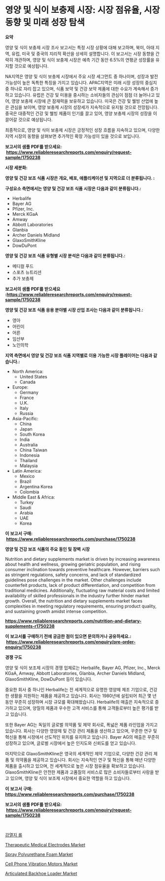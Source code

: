 <p><h1>영양 및 식이 보충제 시장: 시장 점유율, 시장 동향 및 미래 성장 탐색</h1></p><p><strong>요약</strong></p>
<p><p>영양 및 식이 보충제 시장 조사 보고서는 특정 시장 상황에 대해 보고하며, 북미, 아태 지역, 유럽, 미국 및 중국의 지리적 확산을 상세히 설명합니다. 이 보고서는 시장 동향을 간략히 개관하며, 영양 및 식이 보충제 시장은 예측 기간 동안 6.5%의 연평균 성장률을 유지할 것으로 예상됩니다.</p><p>NA지역은 영양 및 식이 보충제 시장에서 주요 시장 세그먼트 중 하나이며, 성장과 발전 가능성이 높은 독특한 특징을 가지고 있습니다. APAC지역은 미래 시장 성장의 중심지 중 하나로 자리 잡고 있으며, 식품 보약 및 건강 보약 제품에 대한 수요가 계속해서 증가하고 있습니다. 유럽은 건강 및 미용을 중시하는 소비자들의 관심이 점점 더 늘어나고 있어, 영양 보충제 시장에 큰 잠재력을 보유하고 있습니다. 미국은 건강 및 웰빙 산업에 높은 관심을 보이며, 영양 보충제 시장의 성장세가 지속적으로 유지될 것으로 전망됩니다. 중국은 대중적인 건강 및 웰빙 제품이 인기를 끌고 있어, 영양 보충제 시장의 성장을 이끌어갈 것으로 예상됩니다. </p><p>최종적으로, 영양 및 식이 보충제 시장은 긍정적인 성장 흐름을 지속하고 있으며, 다양한 지역 시장의 동향을 살펴보면 추가적인 확장 가능성이 있을 것으로 보입니다.</p></p>
<p><strong>보고서의 샘플 PDF를 받으세요: &nbsp;<a href="https://www.reliableresearchreports.com/enquiry/request-sample/1750238">https://www.reliableresearchreports.com/enquiry/request-sample/1750238</a></strong></p>
<p><strong>시장 세분화:</strong></p>
<p><strong> 영양 및 건강 보조 식품 시장은 개요, 배포, 애플리케이션 및 지역으로 더 분류됩니다. :</strong></p>
<p><strong>구성요소 측면에서는 영양 및 건강 보조 식품 시장은 다음과 같이 분류됩니다.:</strong></p>
<p><ul><li>Herbalife</li><li>Bayer AG</li><li>Pfizer, Inc.</li><li>Merck KGaA</li><li>Amway</li><li>Abbott Laboratories</li><li>Glanbia</li><li>Archer Daniels Midland</li><li>GlaxoSmithKline</li><li>DowDuPont</li></ul></p>
<p><strong> 영양 및 건강 보조 식품 유형별 시장 분석은 다음과 같이 분류됩니다.:</strong></p>
<p><ul><li>메디컬 푸드</li><li>스포츠 뉴트리션</li><li>추가 보충제</li></ul></p>
<p><strong>보고서의 샘플 PDF를 받으세요 :<a href="https://www.reliableresearchreports.com/enquiry/request-sample/1750238">https://www.reliableresearchreports.com/enquiry/request-sample/1750238</a></strong></p>
<p><strong> 영양 및 건강 보조 식품 응용 분야별 시장 산업 조사는 다음과 같이 분류됩니다.:</strong></p>
<p><ul><li>영아</li><li>어린이</li><li>어른</li><li>임산부</li><li>노인의학</li></ul></p>
<p><strong>지역 측면에서 영양 및 건강 보조 식품 지역별로 이용 가능한 시장 플레이어는 다음과 같습니다.:</strong></p>
<p><ul>
    <li>
        North America:
        <ul>
            <li>United States</li>
            <li>Canada</li>
        </ul>
    </li>
    <li>
        Europe:
        <ul>
            <li>Germany</li>
            <li>France</li>
            <li>U.K.</li>
            <li>Italy</li>
            <li>Russia</li>
        </ul>
    </li>
    <li>
        Asia-Pacific:
        <ul>
            <li>China</li>
            <li>Japan</li>
            <li>South Korea</li>
            <li>India</li>
            <li>Australia</li>
            <li>China Taiwan</li>
            <li>Indonesia</li>
            <li>Thailand</li>
            <li>Malaysia</li>
        </ul>
    </li>
    <li>
        Latin America:
        <ul>
            <li>Mexico</li>
            <li>Brazil</li>
            <li>Argentina Korea</li>
            <li>Colombia</li>
        </ul>
    </li>
    <li>
        Middle East & Africa:
        <ul>
            <li>Turkey</li>
            <li>Saudi</li>
            <li>Arabia</li>
            <li>UAE</li>
            <li>Korea</li>
        </ul>
    </li>
    </ul></p>
<p><strong>이 보고서 구매: &nbsp;<a href="https://www.reliableresearchreports.com/purchase/1750238">https://www.reliableresearchreports.com/purchase/1750238</a></strong></p>
<p><strong>영양 및 건강 보조 식품의 주요 동인 및 장벽 시장</strong></p>
<p><p>Nutrition and dietary supplements market is driven by increasing awareness about health and wellness, growing geriatric population, and rising consumer inclination towards preventive healthcare. However, barriers such as stringent regulations, safety concerns, and lack of standardized guidelines pose challenges in the market. Other challenges include counterfeit products, lack of product differentiation, and competition from traditional medicines. Additionally, fluctuating raw material costs and limited availability of skilled professionals in the industry further hinder market growth. Overall, the nutrition and dietary supplements market faces complexities in meeting regulatory requirements, ensuring product quality, and sustaining growth amidst intense competition.</p></p>
<p><strong><a href="https://www.reliableresearchreports.com/nutrition-and-dietary-supplements-r1750238">https://www.reliableresearchreports.com/nutrition-and-dietary-supplements-r1750238</a></strong></p>
<p><strong>이 보고서를 구매하기 전에 궁금한 점이 있으면 문의하거나 공유하세요.: &nbsp;<a href="https://www.reliableresearchreports.com/enquiry/pre-order-enquiry/1750238">https://www.reliableresearchreports.com/enquiry/pre-order-enquiry/1750238</a></strong></p>
<p><strong>경쟁 구도</strong></p>
<p><p>영양 및 식이 보조제 시장의 경쟁 업체로는 Herbalife, Bayer AG, Pfizer, Inc., Merck KGaA, Amway, Abbott Laboratories, Glanbia, Archer Daniels Midland, GlaxoSmithKline, DowDuPont 등이 있습니다.</p><p>중요한 회사 중 하나인 Herbalife는 전 세계적으로 유명한 영양제 제조 기업으로, 건강한 생활을 지원하는 제품을 제공하고 있습니다. 회사는 1980년에 설립되어 최근 몇 년 동안 꾸준히 성장하며 시장 규모를 확대해왔습니다. Herbalife의 매출은 지속적으로 증가하고 있으며, 양질의 제품과 우수한 고객 서비스를 통해 고객들로부터 높은 평가를 받고 있습니다.</p><p>또한 Bayer AG는 독일의 글로벌 의약품 및 제약 회사로, 폭넓은 제품 라인업을 가지고 있습니다. 회사는 다양한 영양제 및 건강 관리 제품을 생산하고 있으며, 꾸준한 연구 및 혁신을 통해 시장에서 선도적인 위치를 유지하고 있습니다. Bayer AG의 매출은 꾸준히 성장하고 있으며, 글로벌 시장에서 높은 인지도와 신뢰도를 얻고 있습니다.</p><p>마지막으로 GlaxoSmithKline은 영국의 세계적인 제약 기업으로, 다양한 건강 관리 제품 및 의약품을 제공하고 있습니다. 회사는 지속적인 연구 및 혁신을 통해 매년 다양한 제품을 출시하고 있으며, 전 세계적으로 높은 시장 점유율을 확보하고 있습니다. GlaxoSmithKline은 안전한 제품과 고품질의 서비스로 많은 소비자들로부터 사랑을 받고 있으며, 영양 및 식이 보조제 시장에서 중요한 역할을 하고 있습니다.</p></p>
<p><strong>이 보고서 구매: &nbsp; <a href="https://www.reliableresearchreports.com/purchase/1750238">https://www.reliableresearchreports.com/purchase/1750238</a></strong></p>
<p><strong>보고서의 샘플 PDF를 받으세요: &nbsp;<a href="https://www.reliableresearchreports.com/enquiry/request-sample/1750238">https://www.reliableresearchreports.com/enquiry/request-sample/1750238</a></strong><strong></strong></p>
<p>&nbsp;</p>
<p><p><a href="https://medium.com/@eugenekim6262/%EC%97%B4%EC%A7%80%EA%B0%90%EC%A7%80%EC%A7%80-%EC%A2%85%EC%9D%B4-%EB%A1%A4-%EC%8B%9C%EC%9E%A5-%EC%8B%9C%EC%9E%A5-%EC%A0%90%EC%9C%A0%EC%9C%A8-%ED%83%90%EC%83%89-%EC%8B%9C%EC%9E%A5-%ED%8A%B8%EB%A0%8C%EB%93%9C-%EB%B0%8F-%EB%AF%B8%EB%9E%98-%EC%84%B1%EC%9E%A5-faf8604d5e23">감열지 롤</a></p><p><a href="https://github.com/juniordelafrance/Market-Research-Report-List-2/blob/main/therapeutic-medical-electrodes-market.md">Therapeutic Medical Electrodes Market</a></p><p><a href="https://issuu.com/reportprime-2/docs/spray-polyurethane-foam-market-size-2030.pptx">Spray Polyurethane Foam Market</a></p><p><a href="https://faithful-glue-af3.notion.site/Cell-Phone-Vibration-Motors-Market-Share-Evolution-and-Market-Growth-Trends-2024-2031-f683868fc73844c6b4820d7ec5f1fcc1">Cell Phone Vibration Motors Market</a></p><p><a href="https://view.publitas.com/reportprime-1/articulated-backhoe-loader-market-furnishes-information-on-market-share-market-trends-and-market-growth/">Articulated Backhoe Loader Market</a></p></p>